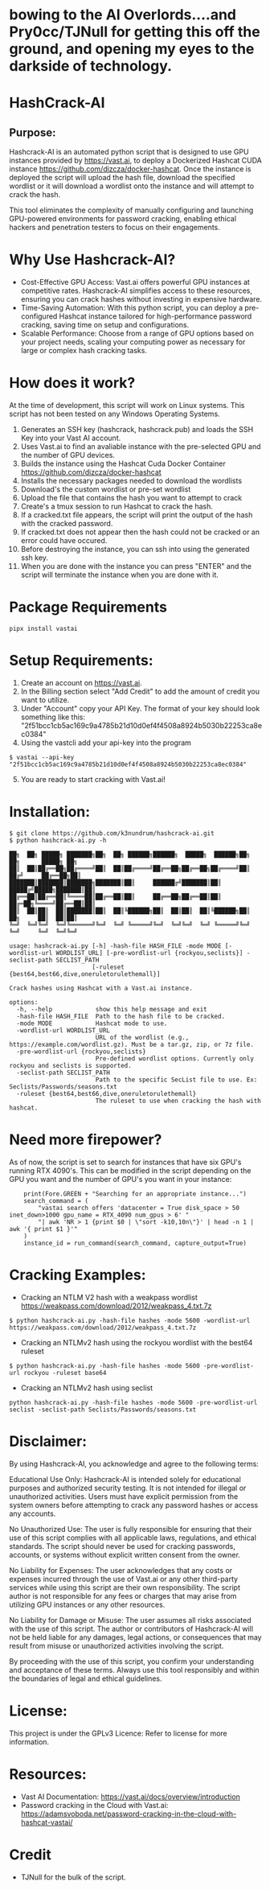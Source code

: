 
# bowing to the AI Overlords....and Pry0cc/TJNull for getting this off the ground, and opening my eyes to the darkside of technology.
# HashCrack-AI 

## Purpose:
Hashcrack-AI is an automated python script that is designed to use GPU instances provided by https://vast.ai, to deploy a Dockerized Hashcat CUDA instance https://github.com/dizcza/docker-hashcat. Once the instance is deployed the script will upload the hash file, download the specified wordlist or it will download a wordlist onto the instance and will attempt to crack the hash.

This tool eliminates the complexity of manually configuring and launching GPU-powered environments for password cracking, enabling ethical hackers and penetration testers to focus on their engagements.

# Why Use Hashcrack-AI?

- Cost-Effective GPU Access: Vast.ai offers powerful GPU instances at competitive rates. Hashcrack-AI simplifies access to these resources, ensuring you can crack hashes without investing in expensive hardware.
- Time-Saving Automation: With this python script, you can deploy a pre-configured Hashcat instance tailored for high-performance password cracking, saving time on setup and configurations.
- Scalable Performance: Choose from a range of GPU options based on your project needs, scaling your computing power as necessary for large or complex hash cracking tasks.

# How does it work?

At the time of development, this script will work on Linux systems. This script has not been tested on any Windows Operating Systems.

1. Generates an SSH key (hashcrack, hashcrack.pub) and loads the SSH Key into your Vast AI account.
2. Uses Vast.ai to find an avaliable instance with the pre-selected GPU and the number of GPU devices.
3. Builds the instance using the Hashcat Cuda Docker Container https://github.com/dizcza/docker-hashcat
4. Installs the necessary packages needed to download the wordlists
5. Download's the custom wordlist or pre-set wordlist
6. Upload the file that contains the hash you want to attempt to crack
7. Create's a tmux session to run Hashcat to crack the hash.
8. If a cracked.txt file appears, the script will print the output of the hash with the cracked password.
9. If cracked.txt does not appear then the hash could not be cracked or an error could have occured.
10. Before destroying the instance, you can ssh into using the generated ssh key.
11. When you are done with the instance you can press "ENTER" and the script will terminate the instance when you are done with it.

# Package Requirements

```
pipx install vastai
```

# Setup Requirements: 

1. Create an account on https://vast.ai.
2. In the Billing section select "Add Credit" to add the amount of credit you want to utilize.
3. Under "Account" copy your API Key. The format of your key should look something like this: "2f51bcc1cb5ac169c9a4785b21d10d0ef4f4508a8924b5030b22253ca8ec0384"
4. Using the vastcli add your api-key into the program

```
$ vastai --api-key "2f51bcc1cb5ac169c9a4785b21d10d0ef4f4508a8924b5030b22253ca8ec0384"
```

5. You are ready to start cracking with Vast.ai!

# Installation:

```
$ git clone https://github.com/k3nundrum/hashcrack-ai.git
$ python hashcrack-ai.py -h

██╗  ██╗ █████╗ ███████╗██╗  ██╗ ██████╗██████╗  █████╗  ██████╗██╗  ██╗      █████╗ ██╗                                                                                                                        
██║  ██║██╔══██╗██╔════╝██║  ██║██╔════╝██╔══██╗██╔══██╗██╔════╝██║ ██╔╝     ██╔══██╗██║                                                                                                                        
███████║███████║███████╗███████║██║     ██████╔╝███████║██║     █████╔╝█████╗███████║██║                                                                                                                        
██╔══██║██╔══██║╚════██║██╔══██║██║     ██╔══██╗██╔══██║██║     ██╔═██╗╚════╝██╔══██║██║                                                                                                                        
██║  ██║██║  ██║███████║██║  ██║╚██████╗██║  ██║██║  ██║╚██████╗██║  ██╗     ██║  ██║██║                                                                                                                        
╚═╝  ╚═╝╚═╝  ╚═╝╚══════╝╚═╝  ╚═╝ ╚═════╝╚═╝  ╚═╝╚═╝  ╚═╝ ╚═════╝╚═╝  ╚═╝     ╚═╝  ╚═╝╚═╝                                                                                                                        
                                                                                                                                                                                                                
usage: hashcrack-ai.py [-h] -hash-file HASH_FILE -mode MODE [-wordlist-url WORDLIST_URL] [-pre-wordlist-url {rockyou,seclists}] -seclist-path SECLIST_PATH
                       [-ruleset {best64,best66,dive,oneruletorulethemall}]

Crack hashes using Hashcat with a Vast.ai instance.
                                                                                                                                                                                                                
options:                                                                                                                                                                                                        
  -h, --help            show this help message and exit                                                                                                                                                         
  -hash-file HASH_FILE  Path to the hash file to be cracked.                                                                                                                                                    
  -mode MODE            Hashcat mode to use.                                                                                                                                                                    
  -wordlist-url WORDLIST_URL                                                                                                                                                                                    
                        URL of the wordlist (e.g., https://example.com/wordlist.gz). Must be a tar.gz, zip, or 7z file.                                                                                         
  -pre-wordlist-url {rockyou,seclists}                                                                                                                                                                          
                        Pre-defined wordlist options. Currently only rockyou and seclists is supported.                                                                                                         
  -seclist-path SECLIST_PATH                                                                                                                                                                                    
                        Path to the specific SecList file to use. Ex: Seclists/Passwords/seasons.txt                                                                                                            
  -ruleset {best64,best66,dive,oneruletorulethemall}                                                                                                                                                            
                        The ruleset to use when cracking the hash with hashcat.                                                                                                                                 

```

# Need more firepower?

As of now, the script is set to search for instances that have six GPU's running RTX 4090's. This can be modified in the script depending on the GPU you want and the number of GPU's you want in your instance: 

```
    print(Fore.GREEN + "Searching for an appropriate instance...")
    search_command = (
        "vastai search offers 'datacenter = True disk_space > 50 inet_down>1000 gpu_name = RTX_4090 num_gpus > 6' "
        "| awk 'NR > 1 {print $0 | \"sort -k10,10n\"}' | head -n 1 | awk '{ print $1 }'"
    )
    instance_id = run_command(search_command, capture_output=True)
```

# Cracking Examples: 

- Cracking an NTLM V2 hash with a weakpass wordlist https://weakpass.com/download/2012/weakpass_4.txt.7z
```
$ python hashcrack-ai.py -hash-file hashes -mode 5600 -wordlist-url https://weakpass.com/download/2012/weakpass_4.txt.7z
```

- Cracking an NTLMv2 hash using the rockyou wordlist with the best64 ruleset

```
$ python hashcrack-ai.py -hash-file hashes -mode 5600 -pre-wordlist-url rockyou -ruleset base64
```

- Cracking an NTLMv2 hash using seclist
```
python hashcrack-ai.py -hash-file hashes -mode 5600 -pre-wordlist-url seclist -seclist-path Seclists/Passwords/seasons.txt
```

# Disclaimer:

By using Hashcrack-AI, you acknowledge and agree to the following terms:

Educational Use Only: Hashcrack-AI is intended solely for educational purposes and authorized security testing. It is not intended for illegal or unauthorized activities. Users must have explicit permission from the system owners before attempting to crack any password hashes or access any accounts.

No Unauthorized Use: The user is fully responsible for ensuring that their use of this script complies with all applicable laws, regulations, and ethical standards. The script should never be used for cracking passwords, accounts, or systems without explicit written consent from the owner.

No Liability for Expenses: The user acknowledges that any costs or expenses incurred through the use of Vast.ai or any other third-party services while using this script are their own responsibility. The script author is not responsible for any fees or charges that may arise from utilizing GPU instances or any other resources.

No Liability for Damage or Misuse: The user assumes all risks associated with the use of this script. The author or contributors of Hashcrack-AI will not be held liable for any damages, legal actions, or consequences that may result from misuse or unauthorized activities involving the script.

By proceeding with the use of this script, you confirm your understanding and acceptance of these terms. Always use this tool responsibly and within the boundaries of legal and ethical guidelines.

# License: 

This project is under the GPLv3 Licence: Refer to license for more information.

# Resources: 

- Vast AI Documentation: https://vast.ai/docs/overview/introduction
- Password cracking in the Cloud with Vast.ai: https://adamsvoboda.net/password-cracking-in-the-cloud-with-hashcat-vastai/

# Credit
- TJNull for the bulk of the script.
